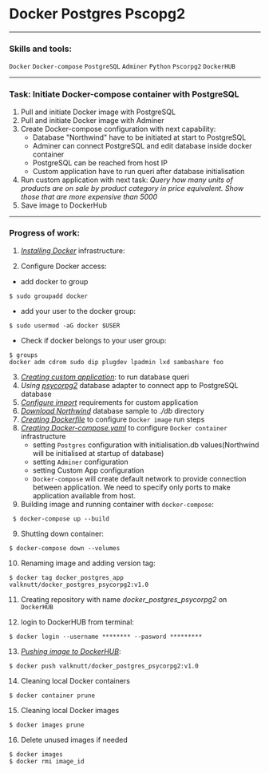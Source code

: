 # Docker Postgres Pscopg2

---
### Skills and tools:
`Docker` `Docker-compose` `PostgreSQL` `Adminer` `Python` `Pscorpg2` `DockerHUB`

---
### Task: Initiate Docker-compose container with PostgreSQL 

1. Pull and initiate Docker image with PostgreSQL
2. Pull and initiate Docker image with Adminer
3. Create Docker-compose configuration with next capability:
   * Database "Northwind" have to be initiated at start to PostgreSQL
   * Adminer can connect PostgreSQL and edit database inside docker container
   * PostgreSQL can be reached from host IP
   * Custom application have to run queri after database initialisation
4. Run custom application with next task:
 *Query how many units of products are on sale by product category in price equivalent. 
Show those that are more expensive than 5000*
5. Save image to DockerHub
---
### Progress of work:

1. [*Installing Docker*][1] infrastructure:

2. Configure Docker access:
 * add docker to group
 
```shell
$ sudo groupadd docker 
```

 * add your user to the docker group:
 
```shell
$ sudo usermod -aG docker $USER
```

 * Check if docker belongs to your user group:
 
```shell
$ groups
docker adm cdrom sudo dip plugdev lpadmin lxd sambashare foo
```

3. [*Creating custom application*][2]: to run database queri
4. *Using* [*psycorpg2*][3] database adapter to connect app to PostgreSQL database
5. [*Configure import*][4] requirements for custom application
6. [*Download Northwind*][5] database sample to *./db* directory 
7. [*Creating Dockerfile*][6] to configure `Docker image` run steps
8. [*Creating Docker-compose.yaml*][7] to configure `Docker container` infrastructure
    * setting `Postgres` configuration with initialisation.db values(Northwind will be initialised at startup of database)
    * setting `Adminer` configuration 
    * setting Custom App configuration
    * `Docker-compose` will create default network to provide connection between application.
   We need to specify only ports to make application available from host.
9. Building image and running container with `docker-compose`:

```shell
 $ docker-compose up --build
```

9. Shutting down container:

```shell
$ docker-compose down --volumes
```

10. Renaming image and adding version tag:

```shell 
$ docker tag docker_postgres_app valknutt/docker_postgres_psycorpg2:v1.0
```

11. Creating repository with name *docker_postgres_psycorpg2* on `DockerHUB`

12. login to DockerHUB from terminal:

```shell
$ docker login --username ******** --pasword *********
```

13. [*Pushing image to DockerHUB*][8]:

```shell
$ docker push valknutt/docker_postgres_psycorpg2:v1.0
```

14. Cleaning local Docker containers

```shell 
$ docker container prune
```

15. Cleaning local Docker images

```shell 
$ docker images prune
```

16. Delete unused images if needed

```shell
$ docker images
$ docker rmi image_id 
```

[1]:https://docs.docker.com/engine/install/ubuntu/
[2]:https://github.com/Amboss/docker_postgres_python/blob/master/app/main.py
[3]:https://www.psycopg.org/docs/
[4]:https://github.com/Amboss/docker_postgres_python/blob/master/app/requirements.txt
[5]:https://github.com/yugabyte/yugabyte-db/blob/master/sample/northwind_data.sql
[6]:https://github.com/Amboss/docker_postgres_python/blob/master/Dockerfile
[7]:https://github.com/Amboss/docker_postgres_python/blob/master/docker-compose.yaml
[8]:https://hub.docker.com/repository/docker/valknutt/docker_postgres_psycopg2

